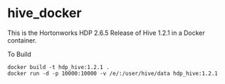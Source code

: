 # hive_docker
This is the Hortonworks HDP 2.6.5 Release of Hive 1.2.1 in a Docker container.

To Build
```shell
docker build -t hdp_hive:1.2.1 .
docker run -d -p 10000:10000 -v /e/:/user/hive/data hdp_hive:1.2.1
```
